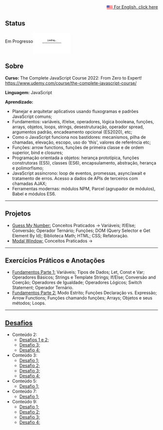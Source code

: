 <p align="right"><a href="README.md"><img src="img/us-flag.png" height="20" align="center">  For English, click here </a></p>

## Status
Em Progresso<img src="img/loading.gif" height="70" align="middle"></img>

## Sobre
**Curso:** The Complete JavaScript Course 2022: From Zero to Expert! https://www.udemy.com/course/the-complete-javascript-course/

**Linguagem:** JavaScript

**Aprendizado:**
- Planejar e arquitetar aplicativos usando fluxogramas e padrões JavaScript comuns;
- Fundamentos: variáveis, if/else, operadores, lógica booleana, funções, arrays, objetos, loops, strings, desestruturação, operador spread, argumentos padrão, encadeamento opcional (ES2020), etc;
- Como o JavaScript funciona nos bastidores: mecanismos, pilha de chamadas, elevação, escopo, uso do 'this', valores de referência etc;
- Funções: arrow functions, funções de primeira classe e de ordem superior, bind e closures;
- Programação orientada a objetos: herança prototípica, funções construtoras (ES5), classes (ES6), encapsulamento, abstração, herança e polimorfismo;
- JavaScript assíncrono: loop de eventos, promessas, async/await e tratamento de erros. Acesso a dados de APIs de terceiros com chamadas AJAX;
- Ferramentas modernas: módulos NPM, Parcel (agrupador de módulos), Babel e módulos ES6.

------------------------------------------------------------------------------------------------------------------------------------------------------- 


## Projetos
- <a href="Section7/Project_Guess_My_Number">Guess My Number:</a> Conceitos Praticados -> Variáveis; If/Else; Conversão; Operador Ternário; Funções; DOM (Query Selector e Get Element By Id); Biblioteca Math; HTML; CSS; Refatoração.
- <a href="Section7/Project_Modal_Window">Modal Window:</a> Conceitos Praticados ->

------------------------------------------------------------------------------------------------------------------------------------------------------- 


## Exercícios Práticos e Anotações 
- <a href="Section2/practiceExercises.js">Fundamentos Parte 1:</a> Variáveis; Tipos de Dados; Let, Const e Var; Operadores Básicos; Strings e Template Strings;
If/Else; Conversão and Coerção; Operadores de Igualdade; Operadores Lógicos; Switch Statement; Operador Ternário.
- <a href="Section3/practiceExercises.js">Fundamentos Parte 2:</a> Modo Estrito; Funções Declaração vs. Expressão; Arrow Functions; Funções chamando funções; Arrays; Objetos e seus métodos; Loops.

------------------------------------------------------------------------------------------------------------------------------------------------------- 
 

## <a href="all-coding-challenges.pdf">Desafios</a>
- Conteúdo 2:
  - <a href="Section2/codingChallenge1_2.js">Desafios 1 e 2;</a>
  - <a href="Section2/codingChallenge3.js">Desafio 3;</a>
  - <a href="Section2/codingChallenge4.js">Desafio 4;</a>
- Conteúdo 3:
  - <a href="Section3/codingChallenge1.js">Desafio 1;</a>
  - <a href="Section3/codingChallenge2.js">Desafio 2;</a>
  - <a href="Section3/codingChallenge3.js">Desafio 3;</a>
  - <a href="Section3/codingChallenge4.js">Desafio 4;</a>
- Conteúdo 5:
  - <a href="Section5/codingChallenge1.js">Desafio 1;</a>
- Conteúdo 7:
  - <a href="Section7/codingChallenge1.js">Desafio 1;</a>
- Conteúdo 9:
  - <a href="Section9/codingChallenge1.js">Desafio 1;</a>
  - <a href="Section9/codingChallenge2.js">Desafio 2;</a>
  - <a href="Section9/codingChallenge3.js">Desafio 3;</a>
  - <a href="Section9/codingChallenge4.js">Desafio 4;</a>
 

 



 

